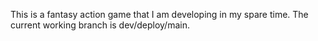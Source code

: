 This is a fantasy action game that I am developing in my spare time.
The current working branch is dev/deploy/main.
